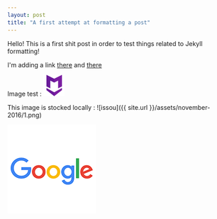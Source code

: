 ```yaml
---
layout: post
title: "A first attempt at formatting a post"
---
```

Hello! This is a first shit post in order to test things related to Jekyll formatting!

I'm adding a link [there][google] and [there](http://www.google.com)


Image test : ![test](https://github.com/adam-p/markdown-here/raw/master/src/common/images/icon48.png "Logo Title Text 1")


This image is stocked locally : ![issou]({{ site.url }}/assets/november-2016/1.png)

![secondtest](/assets/november-2016/google.png "google")

[google]: http://www.google.com
